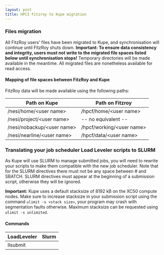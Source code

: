 ```yaml
---
layout: post
title: HPC3 Fitzroy to Kupe migration
---
```



### Files migration

All FitzRoy users' files have been migrated to Kupe, and synchronisation will continue until FitzRoy shuts down. **Important: To ensure data consistency and integrity, users must not write to the migrated file spaces listed below until synchronisation stops!** Temporary directories will be made available in the meantime. All migrated files are nonetheless available for read access.

#### Mapping of file spaces between FitzRoy and Kupe

FitzRoy data will be made available using the following paths:

| Path on Kupe                | Path on Fitzroy            |
|-----------------------------|----------------------------|
| /nesi/home/\<user name>     | /hpcf/home/\<user name>    |
| /nesi/project/\<user name>  | -- no equivalent --        |
| /nesi/nobackup/\<user name> | /hpcf/working/\<user name> |
| /nesi/nearline/\<user name> | /hpcf/data/\<user name>    |


### Translating your job scheduler Load Leveler scripts to SLURM

As Kupe will use SLURM to manage submitted jobs, you will need to rewrite your scripts to make them compatible with the new job scheduler.
Note that for the SLURM directives there must not be any space between # and SBATCH. SLURM directives must appear at the beginning of a submission script, otherwise they will be ignored.

**Important:** Kupe uses a default stacksize of 8192 kB on the XC50 compute nodes. Make sure to increase stacksize in your submission script using the command `ulimit -s <stack size>`, your program may crash with segmentation faults otherwise. Maximum stacksize can be requested using `ulimit -s unlimited`.

#### Commands

| LoadLeveler                                       |  Slurm                                          |
|---------------------------------------------------|-------------------------------------------------|
| llsubmit <script>                                 | sbatch <script>                                 |
| llcancel <job_id>                                 | scancel <job_id>                                |
| llq -u <user_name>                                | squeue -u <user_name>                           |

#### Script directives

| LoadLeveler                                       | Slurm                                           |
|---------------------------------------------------|-------------------------------------------------|
| #@ job_name = <job_name>                          | #SBATCH --job-name = <job_name>                 |
| #@ account_no = <account_no>                      | #SBATCH --account = <account_no>                |
| #@ wall_clock_limit = <hh:mm:ss>                  | #SBATCH --time <hh:mm:ss>                       |
| #@ output = <output_file>                         | #SBATCH --output = <output_file>                |
| #@ error = <error_file>                           | #SBATCH --error =  <error_file>                 |
| #@ class = <class_name>                           | #SBATCH --partition = <partition_name>          |
| #@ resources = ConsumableMemory(\<mem>gb)         | #SBATCH --mem-per-cpu=\<mem>G                   |
| #@ nodes = <no_nodes>                             | #SBATCH --nodes = <no_nodes>                    |
| #@ tasks_per_node = <no_ranks>                    | #SBATCH --ntasks-per-node = <no_ranks>          |
| #@ parallel_threads = <no_threads>                | #SBATCH --cpus-per-task = <no_threads>          |
| #@ node_usage = not_shared                        | #SBATCH --exclusive                             |
| #@ requirements = (Feature==="build_node_name")   | #SBATCH --constraint = build_node_name          |
| #@ network.MPI = <network_settings>               | #SBATCH --network = <network_settings>          |
| #@ job_type = parallel                            | NA                                              |
| #@ queue                                          | NA                                              |


#### Environment variables

| LoadLeveler                                       | Slurm                                           |
|---------------------------------------------------|-------------------------------------------------|
| $LOADL_STEP_INITDIR                               | $SLURM_SUMBIT_DIR                               |
| $LOADL_PROCESSOR_LIST                             | $SLURM_JOB_NODELIST                             |

#### mpiexec command

| Fitzroy                                           | Slurm                                           |
|---------------------------------------------------|-------------------------------------------------|
| poe                                               | srun                                            |


[Download a printable cheat-sheet](https://wiki.auckland.ac.nz/download/attachments/63145549/jobdescription-LoadLevelertoSlurm.pdf?version=2&modificationDate=1395888661806&api=v2 )

### Setting up Cylc tasks for SLURM

Here is an example of a Cylc task family that can be used for submitting tasks to the SLURM scheduler.

```
    [[XC50_SLURM]]
        pre-script = "ulimit -s unlimited"
        [[[job]]]
            batch system = slurm
        [[[directives]]]
            --partition = general
            --job-name = mytestjob
            --time = 02:00:00
            --mem-per-cpu = 4G
            --nodes = 4
            --ntasks = 80
            --cpus-per-task = 2
        [[[environment]]]]
            SLURM_EXCLUSIVE = ""    # Set --exclusive
            OMP_NUMTHREADS = 2      # Needs to be set in addition to --cpus-per-task
            OMP_STACKSIZE = 1g
```
Note that Cylc does not accept directives without further parameters, such as `--exclusive``. These can be set using SLURM's environment variables as shown in the example.
